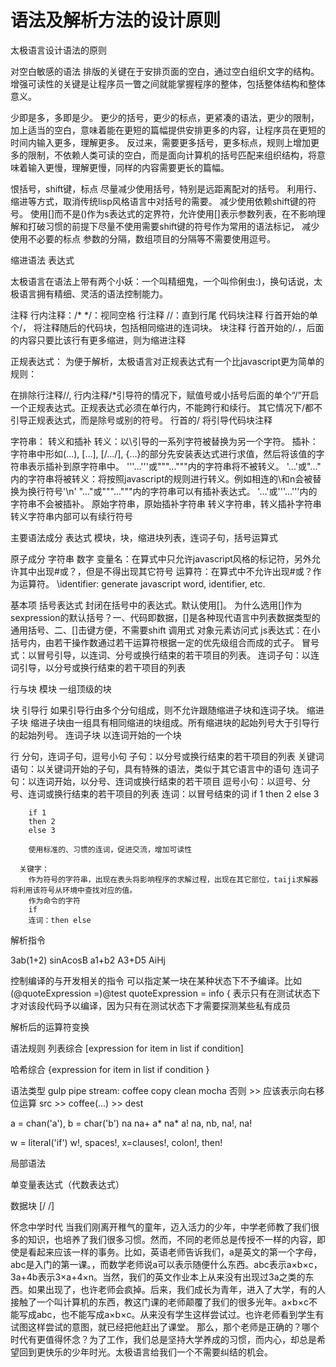 # 语法及解析方法的设计原则 

太极语言设计语法的原则

  对空白敏感的语法
    排版的关键在于安排页面的空白，通过空白组织文字的结构。
    增强可读性的关键是让程序员一瞥之间就能掌握程序的整体，包括整体结构和整体意义。    

  少即是多，多即是少。
    更少的括号，更少的标点，更紧凑的语法，更少的限制，加上适当的空白，意味着能在更短的篇幅提供安排更多的内容，让程序员在更短的时间内输入更多，理解更多。
    反过来，需要更多括号，更多标点，规则上增加更多的限制，不依赖人类可读的空白，而是面向计算机的括号匹配来组织结构，将意味着输入更慢，理解更慢，同样的内容需要更长的篇幅。

  恨括号，shift键，标点
    尽量减少使用括号，特别是远距离配对的括号。
    利用行、缩进等方式，取消传统lisp风格语言中对括号的需要。
    减少使用依赖shift键的符号。
    使用[]而不是()作为s表达式的定界符，允许使用[]表示参数列表，在不影响理解和打破习惯的前提下尽量不使用需要shift键的符号作为常用的语法标记，
    减少使用不必要的标点
      参数的分隔，数组项目的分隔等不需要使用逗号。

  缩进语法
    表达式  

太极语言在语法上带有两个小妖：一个叫精细鬼，一个叫伶俐虫:)，换句话说，太极语言拥有精细、灵活的语法控制能力。

注释
  行内注释：/* */：视同空格
  行注释 //：直到行尾
  代码块注释 行首开始的单个/， 将注释随后的代码块，包括相同缩进的连词块。
  块注释 行首开始的/.，后面的内容只要比该行有更多缩进，则为缩进注释

正规表达式：
  为便于解析，太极语言对正规表达式有一个比javascript更为简单的规则：

  在排除行注释//, 行内注释/*引导符的情况下，赋值号或小括号后面的单个“/”开启一个正规表达式。正规表达式必须在单行内，不能跨行和续行。
  其它情况下/都不引导正规表达式，而是除号或别的符号。
  行首的/ 将引导代码块注释

字符串：
  转义和插补
  转义：以\引导的一系列字符被替换为另一个字符。
  插补：字符串中形如(...), [...], [/.../], {...}的部分先安装表达式进行求值，然后将该值的字符串表示插补到原字符串中。
  '''...'''或"""..."""内的字符串将不被转义。
  '...'或"..." 内的字符串将被转义：将按照javascript的规则进行转义。例如相连的\和n会被替换为换行符号'\n'
  "..."或"""..."""内的字符串可以有插补表达式。
  '...'或'''...'''内的字符串不会被插补。
  原始字符串，原始插补字符串
  转义字符串，转义插补字符串
  转义字符串内部可以有续行符号


主要语法成分
  表达式
    模块，块，缩进块列表，连词子句，括号运算式

原子成分
  字符串
  数字
  变量名：在算式中只允许javascript风格的标记符，另外允许其中出现#或？，但是不得出现其它符号
  运算符：在算式中不允许出现#或？作为运算符。
  \identifier: generate javascript word, identifier, etc.

基本项
  括号表达式
    封闭在括号中的表达式。默认使用[]。
    为什么选用[]作为sexpression的默认括号？一、代码即数据，[]是各种现代语言中列表数据类型的通用括号、二、[]击键方便，不需要shift
  调用式
  对象元素访问式
  js表达式：在小括号内，由若干操作数通过若干运算符根据一定的优先级组合而成的式子。
  冒号式：以冒号引导，以连词、分号或换行结束的若干项目的列表。
  连词子句：以连词引导，以分号或换行结束的若干项目的列表

行与块
  模块
    一组顶级的块

  块
    引导行
      如果引导行由多个分句组成，则不允许跟随缩进子块和连词子块。
    缩进子块
      缩进子块由一组具有相同缩进的块组成。所有缩进块的起始列号大于引导行的起始列号。
    连词子块
      以连词开始的一个块

  行
    分句，连词子句，逗号小句
    子句：以分号或换行结束的若干项目的列表
    关键词语句：以关键词开始的子句，具有特殊的语法，类似于其它语言中的语句
    连词子句：以连词开始，以分号、连词或换行结束的若干项目
    逗号小句：以逗号、分号、连词或换行结束的若干项目的列表
    连词：以冒号结束的词
        if 1 then 2 else 3

        if 1
        then 2
        else 3

        使用标准的、习惯的连词，促进交流，增加可读性

      关键字：
        作为符号的字符串，出现在表头将影响程序的求解过程，出现在其它部位，taiji求解器将利用该符号从环境中查找对应的值。
        作为命令的字符
        if 
        连词：then else

解析指令

  3ab(1+2)
  sinAcosB
  a1+b2
  A3+D5
  AiHj

控制编译的与开发相关的指令
  可以指定某一块在某种状态下不予编译。比如
   (@quoteExpression =)@test quoteExpression = info {
  表示只有在测试状态下才对该段代码予以编译，因为只有在测试状态下才需要探测某些私有成员

解析后的运算符变换

语法规则
  列表综合
    [expression for item in list if condition]

  哈希综合
    {expression for item in list if condition }

语法类型
  gulp pipe
  stream: coffee copy clean mocha
  否则 >> 应该表示向右移位运算
  src >> coffee(...) >> dest

a = chan('a'), b = char('b')
na
na+
a*
na*
a!
na, nb,
na!, na!

w = literal('if')
w!, spaces!, x=clauses!, colon!, then! 

局部语法

单变量表达式（代数表达式）

数据块 [/ /]

怀念中学时代
  当我们刚离开稚气的童年，迈入活力的少年，中学老师教了我们很多的知识，也培养了我们很多习惯。然而，不同的老师总是传授不一样的内容，即使是看起来应该一样的事务。比如，英语老师告诉我们，a是英文的第一个字母，abc是入门的第一课。，而数学老师说a可以表示随便什么东西。abc表示a×b×c，3a+4b表示3×a+4×n。当然，我们的英文作业本上从来没有出现过3a之类的东西。如果出现了，也许老师会疯掉。后来，我们成长为青年，进入了大学，有的人接触了一个叫计算机的东西，教这门课的老师颠覆了我们的很多光年。a×b×c不能写成abc，也不能写成a×b×c。从来没有学生这样尝试过。也许老师看到学生有试图这样尝试的意图，就已经把他赶出了课堂。
  那么，那个老师是正确的？哪个时代有更值得怀念？为了工作，我们总是坚持大学养成的习惯，而内心，却总是希望回到更快乐的少年时光。太极语言给我们一个不需要纠结的机会。